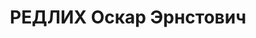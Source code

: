 ---
title: РЕДЛИХ Оскар Эрнстович
description: '1898 г.р., нач. военного склада №38, бригинтендант (05.02.1936). Награды:
  орден «Знак почета» 16.08.1936.

  Арестован 09.1937.'
---